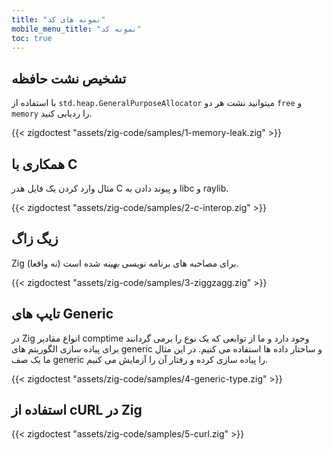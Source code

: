 ```yaml
---
title: "نمونه های کد"
mobile_menu_title: "نمونه کد"
toc: true
---
```


## تشخیص نشت حافظه
با استفاده از `std.heap.GeneralPurposeAllocator` میتوانید نشت هر دو `free` و `memory` را ردیابی کنید.

{{< zigdoctest "assets/zig-code/samples/1-memory-leak.zig" >}}


## همکاری با C
مثال وارد کردن یک فایل هدر C و پیوند دادن به libc و raylib.

{{< zigdoctest "assets/zig-code/samples/2-c-interop.zig" >}}


## زیگ زاگ
Zig برای مصاحبه های برنامه نویسی *بهینه* شده است (نه واقعا).

{{< zigdoctest "assets/zig-code/samples/3-ziggzagg.zig" >}}


## تایپ های Generic
در Zig انواع مقادیر comptime وجود دارد و ما از توابعی که یک نوع را برمی گردانند برای پیاده سازی الگوریتم های generic و ساختار داده ها استفاده می کنیم. در این مثال ما یک صف generic را پیاده سازی کرده و رفتار آن را آزمایش می کنیم.

{{< zigdoctest "assets/zig-code/samples/4-generic-type.zig" >}}


## استفاده از cURL در Zig

{{< zigdoctest "assets/zig-code/samples/5-curl.zig" >}}
